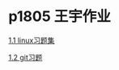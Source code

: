 # p1805 王宇作业



[1.1 linux习题集](https://github.com/wyu0430/wangyu/blob/master/linux/linux_cmd.md)

[1.2 git习题](https://github.com/wyu0430/wangyu/blob/master/git%E4%B9%A0%E9%A2%98/git_cmd.md)



